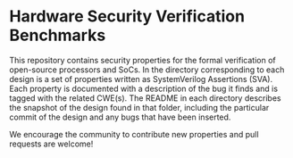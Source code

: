 # Hardware Security Verification Benchmarks
This repository contains security properties for the formal verification of open-source processors and SoCs. In the directory corresponding to each design is a set of properties written as SystemVerilog Assertions (SVA). Each property is documented with a description of the bug it finds and is tagged with the related CWE(s). The README in each directory describes the snapshot of the design found in that folder, including the particular commit of the design and any bugs that have been inserted.

We encourage the community to contribute new properties and pull requests are welcome!
